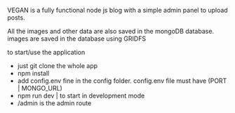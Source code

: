 VEGAN is a fully functional node js blog with a simple admin panel to upload posts.

All the images and other data are also saved in the mongoDB database. 
images are saved in the database using GRIDFS


to start/use the application
* just git clone the whole app
* npm install
* add config.env fine in the config folder. config.env file must have (PORT | MONGO_URL)
* npm run dev | to start in development mode
* /admin is the admin route